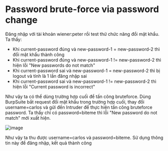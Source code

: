 # Password brute-force via password change
Đăng nhập với tài khoản wiener:peter rồi test thử chức năng đổi mật khẩu. Ta thấy:
+ Khi current-password đúng và new-password-1 = new-password-2 thì đổi mật khẩu thành công
+ Khi current-password đúng và new-password-1 != new-password-2 thì hiện lỗi "New passwords do not match"
+ Khi current-password sai và new-password-1 = new-password-2 thì bị logout và tính là 1 lần đăng nhập sai
+ Khi current-password sai và new-password-1 != new-password-2 thì hiện lỗi "Current password is incorrect"

Như vậy ta có thể dùng trường hợp cuối để tấn công bruteforce. Dùng BurpSuite bắt request đổi mật khẩu trong trường hợp cuối, thay đổi username=carlos và gửi đến Intruder để thực hiện tấn công bruteforce password. Ta thấy chỉ có password=biteme thì lỗi "New password do not match" mới xuất hiện.

![image](https://user-images.githubusercontent.com/103978452/201498712-0705e1b6-22fb-4877-9cff-2896e82beeca.png)

Như vậy ta thu được username=carlos và password=biteme. Sử dụng thông tin này để đăng nhập, kết quả thành công
